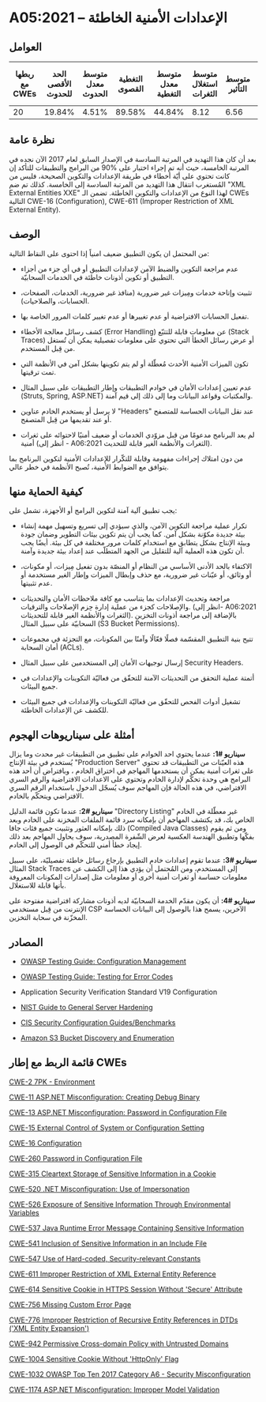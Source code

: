 # A05:2021 –  الإعدادات الأمنية الخاطئة 

## العوامل

| ربطها مع CWEs | الحد الأقصى للحدوث | متوسط معدل الحدوث | التغطية القصوى | متوسط معدل التغطية | متوسط استغلال الثغرات | متوسط التأثير | إجمالي التكرار | إجمالي نقاط الضعف CVEs |
|---------------|--------------------|-------------------|----------------|--------------------|-----------------------|---------------|----------------|------------------------|
| 20            | 19.84%             | 4.51%             | 89.58%         | 44.84%             | 8.12                  | 6.56          | 208,387        | 789                    |



## نظرة عامة

بعد أن كان هذا التهديد   في المرتبة السادسة في الإصدار السابق لعام 2017 الآن نجده في المرتبة الخامسة، حيث أنه تم إجراء اختبار على %90 من البرامج والتطبيقات للتأكد إن كانت تحتوي على أيّة أخطاء في طريقة الإعدادات والتكوين الصحيحة، فليس من المُستغرب انتقال هذا التهديد من المرتبة السادسة إلى الخامسة. كذلك تم ضم "XML External Entities XXE" لهذا النوع من الإعدادات والتكوين الخاطئة. تضمن الـ CWEs التالية CWE-16 (Configuration), CWE-611 (Improper Restriction of XML External Entity).

## الوصف 

من المحتمل ان يكون التطبيق ضعيف امنياً إذا احتوى على النقاط التالية:

-   عدم مراجعة التكوين والضبط الآمن لإعدادات التطبيق أو في أي جزء من أجزاء التطبيق أو تكوين أذونات خاطئة في الخدمات السحابيّة.

-   تثبيت وإتاحة خدمات ومِيزات غير ضرورية (منافذ غير ضرورية، الخدمات، الصفحات، الحسابات، والصلاحيات).

-   تفعيل الحسابات الافتراضية أو عدم تغييرها أو عدم تغيير كلمات المرور الخاصة بها.

-   كشف رسائل معالجة الأخطاء (Error Handling) عن معلومات قابلة للتتبّع (Stack Traces) أو عرض رسائل الخطأ التي تحتوي على معلومات تفصيلية يمكن أن تُستغل من قِبل المستخدم.

-   تكون الميزات الأمنية الأحدث مُعطّلة أو لم يتم تكوينها بشكل آمن في الأنظمة التي تمت ترقيتها. 

-   عدم تعيين إعدادات الأمان في خوادم التطبيقات وإطار التطبيقات على سبيل المثال (Struts, Spring, ASP.NET) والمكتبات وقواعد البيانات وما إلى ذلك إلى قيم آمنة.

-   لا يرسل أو يستخدم الخادم عناوين "Headers" عند نقل البيانات الحساسة للمتصفح أو عند تقديمها من قِبل المتصفح.

-   لم يعد البرنامج مدعومًا من قبل مزوّدي الخدمات أو ضعيف أمنيًا لاحتوائه على ثغرات أمنية (انظر إلى - A06:2021 الثغرات والأنظمة الغير قابلة للتحديث).

من دون امتلاك إجراءات مفهومة وقابلة للتكّرار للإعدادات الأمنية لتكوين البرنامج بما يتوافق مع الضوابط الأمنية، تُصبح الأنظمة في خطر عالي.

## كيفية الحماية منها 

يجب تطبيق آلية آمنة لتكوين البرامج أو الأجهزة، تشمل على:

-   تكرار عملية مراجعة التكوين الآمن، والذي سيؤدي إلى تسريع وتسهيل   مهمة إنشاء بيئة جديدة مكوّنة بشكل آمن. كما يجب أن يتم تكوين بيئات التطوير وضمان جودة وبيئة الإنتاج بشكل يتطابق مع استخدام كلمات مرور مختلفة في كل بيئة. أيضًا يجب أن تكون هذه العملية آلية للتقليل من الجهد المتطلّب عند إعداد بيئة جديدة وآمنة.

-   الاكتفاء بالحد الأدنى الأساسي من النظام أو المنصّة بدون تفعيل مِيزات، أو مكونات، أو وثائق، أو عيّنات غير ضرورية، مع حذف وإبطال الميزات وإطار الغير مستخدمة أو عدم تثبيتها.

-   مراجعة وتحديث الإعدادات بما يتناسب مع كافة ملاحظات الأمان والتحديثات والإصلاحات كجزء من عملية إدارة حِزم الإصلاحات والترقيات. (انظر إلى- A06:2021 الثغرات والأنظمة الغير قابلة للتحديثات). بالإضافة إلى مراجعة أذونات التخزين السحابيّة على سبيل المثال (S3 Bucket Permissions).

-   تتيح بنية التطبيق المقسّمة فصلًا فعّالًا وآمنًا بين المكونات، مع التجزئة في مجموعات أمان السحابة (ACLs).

-   إرسال توجيهات الأمان إلى المستخدمين على سبيل المثال Security Headers.

-   أتمتة عملية التحقق من التحديثات الآمنة للتحقّق من فعاليّة التكوينات والإعدادات في جميع البيئات.

-   تشغيل أدوات الفحص للتحقّق من فعاليّة التكوينات والإعدادات في جميع البيئات للكشف عن الإعدادات الخاطئة.

## أمثلة على سيناريوهات الهجوم

**سيناريو #1:** عندما يحتوي احد الخوادم على تطبيق من التطبيقات غير محدث وما يزال يُستخدم    في بيئة الإنتاج "Production Server" هذه العيّنات من التطبيقات قد تحتوي على ثغرات أمنية يمكن أن يستخدمها المهاجم في اختراق الخادم ، وبافتراض أن أحد هذه البرامج هي وحدة تحكّم لإدارة الخادم وتحتوي على الاعدادات الافتراضية والرقم السري الافتراضي، في هذه الحالة فإن المهاجم سوف يُسجّل الدخول باستخدام الرقم السري الافتراضي ويتحكّم بالخادم.

**سيناريو #2:** عندما تكون قائمة الدليل "Directory Listing" غير معطّلة في الخادم الخاص بك، قد يكتشف المهاجم أن بإمكانه سرد قائمة الملفات المخزنة على الخادم وبعد ذلك بإمكانه العثور وتثبيت جميع فئات جافا (Compiled Java Classes) ومن ثم يقوم بفكّها وتطبيق الهندسة العكسية لعرض الشّفرة المصدرية، سوف يحاول المهاجم بعد ذلك إيجاد خطأ أمني للتحكّم في الوصول إلى الخادم.

**سيناريو #3:** عندما تقوم إعدادات خادم التطبيق بإرجاع رسائل خاطئة تفصيليّة، على سبيل المثال Stack Traces إلى المستخدم، ومن المُحتمل أن يؤدي هذا إلى الكشف عن معلومات حساسة أو ثغرات أمنية أخرى أو معلومات مثل إصدارات المكونات المعروفة بأنها قابلة للاستغلال.  

**سيناريو #4:** أن يكون مقدّم الخدمة السحابيّة لديه أذونات مشاركة افتراضية مفتوحة على الإنترنت من قِبل مستخدمي CSP الآخرين، يسمح هذا بالوصول إلى البيانات الحساسة المخزّنة في سحابة التخزين.

## المصادر

-   [OWASP Testing Guide: Configuration Management](https://owasp.org/www-project-web-security-testing-guide/latest/4-Web_Application_Security_Testing/02-Configuration_and_Deployment_Management_Testing/README)

-   [OWASP Testing Guide: Testing for Error Codes](https://owasp.org/www-project-web-security-testing-guide/stable/4-Web_Application_Security_Testing/08-Testing_for_Error_Handling/01-Testing_For_Improper_Error_Handling)

-   Application Security Verification Standard V19 Configuration

-   [NIST Guide to General Server Hardening](https://csrc.nist.gov/publications/detail/sp/800-123/final)

-   [CIS Security Configuration Guides/Benchmarks](https://www.cisecurity.org/cis-benchmarks/)

-   [Amazon S3 Bucket Discovery and Enumeration](https://blog.websecurify.com/2017/10/aws-s3-bucket-discovery.html)

## قائمة الربط مع إطار CWEs

[CWE-2 7PK - Environment](https://cwe.mitre.org/data/definitions/2.html)

[CWE-11 ASP.NET Misconfiguration: Creating Debug Binary](https://cwe.mitre.org/data/definitions/11.html)

[CWE-13 ASP.NET Misconfiguration: Password in Configuration File](https://cwe.mitre.org/data/definitions/13.html)

[CWE-15 External Control of System or Configuration Setting](https://cwe.mitre.org/data/definitions/15.html)

[CWE-16 Configuration](https://cwe.mitre.org/data/definitions/16.html)

[CWE-260 Password in Configuration File](https://cwe.mitre.org/data/definitions/260.html)

[CWE-315 Cleartext Storage of Sensitive Information in a Cookie](https://cwe.mitre.org/data/definitions/315.html)

[CWE-520 .NET Misconfiguration: Use of Impersonation](https://cwe.mitre.org/data/definitions/520.html)

[CWE-526 Exposure of Sensitive Information Through Environmental Variables](https://cwe.mitre.org/data/definitions/526.html)

[CWE-537 Java Runtime Error Message Containing Sensitive Information](https://cwe.mitre.org/data/definitions/537.html)

[CWE-541 Inclusion of Sensitive Information in an Include File](https://cwe.mitre.org/data/definitions/541.html)

[CWE-547 Use of Hard-coded, Security-relevant Constants](https://cwe.mitre.org/data/definitions/547.html)

[CWE-611 Improper Restriction of XML External Entity Reference](https://cwe.mitre.org/data/definitions/611.html)

[CWE-614 Sensitive Cookie in HTTPS Session Without 'Secure' Attribute](https://cwe.mitre.org/data/definitions/614.html)

[CWE-756 Missing Custom Error Page](https://cwe.mitre.org/data/definitions/756.html)

[CWE-776 Improper Restriction of Recursive Entity References in DTDs ('XML Entity Expansion')](https://cwe.mitre.org/data/definitions/776.html)

[CWE-942 Permissive Cross-domain Policy with Untrusted Domains](https://cwe.mitre.org/data/definitions/942.html)

[CWE-1004 Sensitive Cookie Without 'HttpOnly' Flag](https://cwe.mitre.org/data/definitions/1004.html)

[CWE-1032 OWASP Top Ten 2017 Category A6 - Security Misconfiguration](https://cwe.mitre.org/data/definitions/1032.html)

[CWE-1174 ASP.NET Misconfiguration: Improper Model Validation](https://cwe.mitre.org/data/definitions/1174.html)
